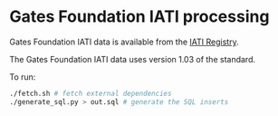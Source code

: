 # Gates Foundation IATI processing

Gates Foundation IATI data is available from the [IATI
Registry](https://iatiregistry.org/publisher/bmgf).

The Gates Foundation IATI data uses version 1.03 of the standard.

To run:

```bash
./fetch.sh # fetch external dependencies
./generate_sql.py > out.sql # generate the SQL inserts
```
